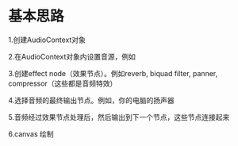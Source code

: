 # 基本思路

1.创建AudioContext对象

2.在AudioContext对象内设置音源，例如<audio>标签，震动发声器，音频流

3.创建effect node（效果节点）。例如reverb, biquad filter, panner, compressor（这些都是音频特效）

4.选择音频的最终输出节点。例如，你的电脑的扬声器

5.音频经过效果节点处理后，然后输出到下一个节点，这些节点连接起来

6.canvas 绘制